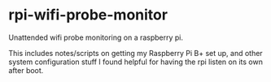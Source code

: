 # rpi-wifi-probe-monitor
Unattended wifi probe monitoring on a raspberry pi.

This includes notes/scripts on getting my Raspberry Pi B+
set up, and other system configuration stuff I found helpful
for having the rpi listen on its own after boot.

